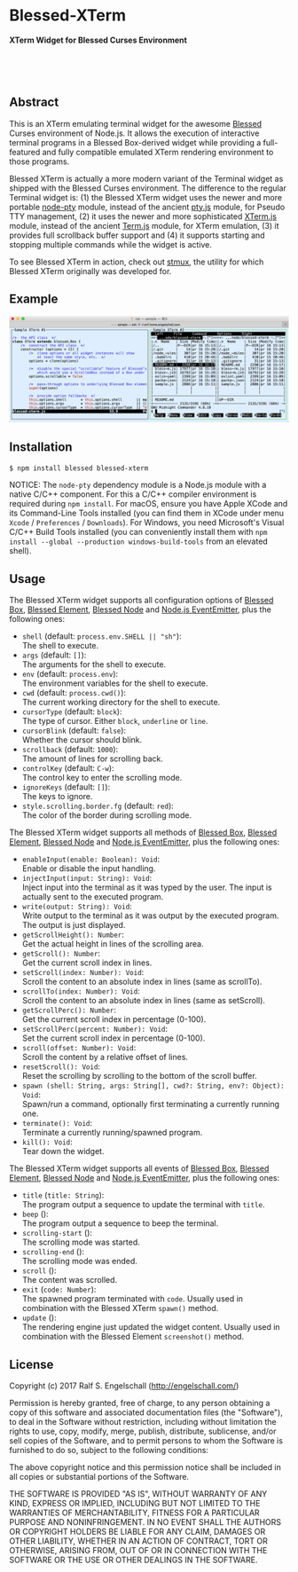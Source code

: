 
Blessed-XTerm
=============

**XTerm Widget for Blessed Curses Environment**

<p/>
<img src="https://nodei.co/npm/blessed-xterm.png?downloads=true&stars=true" alt=""/>

<p/>
<img src="https://david-dm.org/rse/blessed-xterm.png" alt=""/>

Abstract
--------

This is an XTerm emulating terminal widget for the awesome
[Blessed](https://github.com/chjj/blessed) Curses environment of
Node.js. It allows the execution of interactive terminal programs in a
Blessed Box-derived widget while providing a full-featured and fully
compatible emulated XTerm rendering environment to those programs.

Blessed XTerm is actually a more modern variant of the Terminal widget
as shipped with the Blessed Curses environment. The difference to the
regular Terminal widget is: (1) the Blessed XTerm widget uses the
newer and more portable [node-pty](https://github.com/Tyriar/node-pty)
module, instead of the ancient [pty.js](https://github.com/chjj/pty.js/)
module, for Pseudo TTY management, (2) it uses the newer and more
sophisticated [XTerm.js](https://xtermjs.org/) module, instead of the
ancient [Term.js](https://github.com/chjj/term.js/) module, for XTerm
emulation, (3) it provides full scrollback buffer support and (4) it
supports starting and stopping multiple commands while the widget is
active.

To see Blessed XTerm in action, check out [stmux](https://github.com/rse/stmux),
the utility for which Blessed XTerm originally was developed for.

Example
-------

![Blessed XTerm Sample usage](screenshot.png)

Installation
------------

```
$ npm install blessed blessed-xterm
```

NOTICE: The `node-pty` dependency module is a Node.js module with
a native C/C++ component. For this a C/C++ compiler environment is
required during `npm install`. For macOS, ensure you have Apple XCode
and its Command-Line Tools installed (you can find them in XCode
under menu `Xcode` / `Preferences` / `Downloads`). For Windows,
you need Microsoft's Visual C/C++ Build Tools installed (you can
conveniently install them with `npm install --global --production
windows-build-tools` from an elevated shell).

Usage
-----

The Blessed XTerm widget supports all configuration options of
[Blessed Box](https://github.com/chjj/blessed#box-from-element),
[Blessed Element](https://github.com/chjj/blessed#element-from-node),
[Blessed Node](https://github.com/chjj/blessed#node-from-eventemitter) and
[Node.js EventEmitter](https://nodejs.org/api/events.html#events_class_eventemitter),
plus the following ones:

- `shell` (default: `process.env.SHELL || "sh"`):<br/>
  The shell to execute.
- `args` (default: `[]`):<br/>
  The arguments for the shell to execute.
- `env` (default: `process.env`):<br/>
  The environment variables for the shell to execute.
- `cwd` (default: `process.cwd()`):<br/>
  The current working directory for the shell to execute.
- `cursorType` (default: `block`):<br/>
  The type of cursor. Either `block`, `underline` or `line`.
- `cursorBlink` (default: `false`):<br/>
  Whether the cursor should blink.
- `scrollback` (default: `1000`):<br/>
  The amount of lines for scrolling back.
- `controlKey` (default: `C-w`):<br/>
  The control key to enter the scrolling mode.
- `ignoreKeys` (default: `[]`):<br/>
  The keys to ignore.
- `style.scrolling.border.fg` (default: `red`):<br/>
  The color of the border during scrolling mode.

The Blessed XTerm widget supports all methods of
[Blessed Box](https://github.com/chjj/blessed#box-from-element),
[Blessed Element](https://github.com/chjj/blessed#element-from-node),
[Blessed Node](https://github.com/chjj/blessed#node-from-eventemitter) and
[Node.js EventEmitter](https://nodejs.org/api/events.html#events_class_eventemitter),
plus the following ones:

- `enableInput(enable: Boolean): Void`:<br/>
  Enable or disable the input handling.
- `injectInput(input: String): Void`:<br/>
  Inject input into the terminal as it was typed by the user.
  The input is actually sent to the executed program.
- `write(output: String): Void`:<br/>
  Write output to the terminal as it was output by the executed program.
  The output is just displayed.
- `getScrollHeight(): Number`:<br/>
  Get the actual height in lines of the scrolling area.
- `getScroll(): Number`:<br/>
  Get the current scroll index in lines.
- `setScroll(index: Number): Void`:<br/>
  Scroll the content to an absolute index in lines (same as scrollTo).
- `scrollTo(index: Number): Void`:<br/>
  Scroll the content to an absolute index in lines (same as setScroll).
- `getScrollPerc(): Number`:<br/>
  Get the current scroll index in percentage (0-100).
- `setScrollPerc(percent: Number): Void`:<br/>
  Set the current scroll index in percentage (0-100).
- `scroll(offset: Number): Void`:<br/>
  Scroll the content by a relative offset of lines.
- `resetScroll(): Void`:<br/>
  Reset the scrolling by scrolling to the bottom of the scroll buffer.
- `spawn (shell: String, args: String[], cwd?: String, env?: Object): Void`:<br/>
  Spawn/run a command, optionally first terminating a currently running one.
- `terminate(): Void`:<br/>
  Terminate a currently running/spawned program.
- `kill(): Void`:<br/>
  Tear down the widget.

The Blessed XTerm widget supports all events of
[Blessed Box](https://github.com/chjj/blessed#box-from-element),
[Blessed Element](https://github.com/chjj/blessed#element-from-node),
[Blessed Node](https://github.com/chjj/blessed#node-from-eventemitter) and
[Node.js EventEmitter](https://nodejs.org/api/events.html#events_class_eventemitter),
plus the following ones:

- `title` (`title: String`):<br/>
  The program output a sequence to update the terminal with `title`.
- `beep` ():<br/>
  The program output a sequence to beep the terminal.
- `scrolling-start` ():<br/>
  The scrolling mode was started.
- `scrolling-end` ():<br/>
  The scrolling mode was ended.
- `scroll` ():<br/>
  The content was scrolled.
- `exit` (`code: Number`):<br/>
  The spawned program terminated with `code`.
  Usually used in combination with the Blessed XTerm `spawn()` method.
- `update` ():<br/>
  The rendering engine just updated the widget content.
  Usually used in combination with the Blessed Element `screenshot()` method.

License
-------

Copyright (c) 2017 Ralf S. Engelschall (http://engelschall.com/)

Permission is hereby granted, free of charge, to any person obtaining
a copy of this software and associated documentation files (the
"Software"), to deal in the Software without restriction, including
without limitation the rights to use, copy, modify, merge, publish,
distribute, sublicense, and/or sell copies of the Software, and to
permit persons to whom the Software is furnished to do so, subject to
the following conditions:

The above copyright notice and this permission notice shall be included
in all copies or substantial portions of the Software.

THE SOFTWARE IS PROVIDED "AS IS", WITHOUT WARRANTY OF ANY KIND,
EXPRESS OR IMPLIED, INCLUDING BUT NOT LIMITED TO THE WARRANTIES OF
MERCHANTABILITY, FITNESS FOR A PARTICULAR PURPOSE AND NONINFRINGEMENT.
IN NO EVENT SHALL THE AUTHORS OR COPYRIGHT HOLDERS BE LIABLE FOR ANY
CLAIM, DAMAGES OR OTHER LIABILITY, WHETHER IN AN ACTION OF CONTRACT,
TORT OR OTHERWISE, ARISING FROM, OUT OF OR IN CONNECTION WITH THE
SOFTWARE OR THE USE OR OTHER DEALINGS IN THE SOFTWARE.

